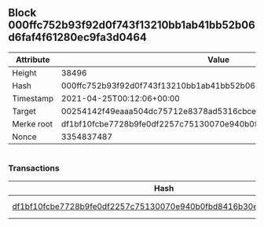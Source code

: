 ## Block 000ffc752b93f92d0f743f13210bb1ab41bb52b06d6faf4f61280ec9fa3d0464

Attribute | Value
--- | ---
Height | 38496
Hash | 000ffc752b93f92d0f743f13210bb1ab41bb52b06d6faf4f61280ec9fa3d0464
Timestamp | 2021-04-25T00:12:06+00:00
Target | 00254142f49eaaa504dc75712e8378ad5316cbcead634704b3734b6271167cc4
Merke root | df1bf10fcbe7728b9fe0df2257c75130070e940b0fbd8416b30eee4e6a5bb03b
Nonce | 3354837487

```

```

### Transactions

Hash | Amount
--- | ---
[df1bf10fcbe7728b9fe0df2257c75130070e940b0fbd8416b30eee4e6a5bb03b](df1bf10fcbe7728b9fe0df2257c75130070e940b0fbd8416b30eee4e6a5bb03b.md) | 10.00000000 SKEPTI 
